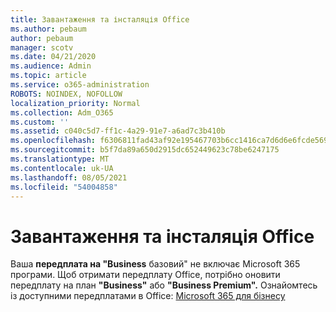 ```yaml
---
title: Завантаження та інсталяція Office
ms.author: pebaum
author: pebaum
manager: scotv
ms.date: 04/21/2020
ms.audience: Admin
ms.topic: article
ms.service: o365-administration
ROBOTS: NOINDEX, NOFOLLOW
localization_priority: Normal
ms.collection: Adm_O365
ms.custom: ''
ms.assetid: c040c5d7-ff1c-4a29-91e7-a6ad7c3b410b
ms.openlocfilehash: f6306811fad43af92e195467703b6cc1416ca7d6d6e6fcde56901e895f8c8239
ms.sourcegitcommit: b5f7da89a650d2915dc652449623c78be6247175
ms.translationtype: MT
ms.contentlocale: uk-UA
ms.lasthandoff: 08/05/2021
ms.locfileid: "54004858"
---
```

# <a name="download-and-install-office"></a>Завантаження та інсталяція Office

Ваша **передплата на "Business** базовий" не включає Microsoft 365 програми. Щоб отримати передплату Office, потрібно оновити передплату на план **"Business"** або **"Business Premium".** Ознайомтесь із доступними передплатами в Office: [Microsoft 365 для бізнесу](https://products.office.com/compare-all-microsoft-office-products?tab=2)
  

